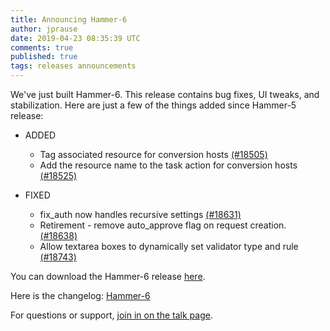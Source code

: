 ```yaml
---
title: Announcing Hammer-6
author: jprause
date: 2019-04-23 08:35:39 UTC
comments: true
published: true
tags: releases announcements
---
```


We've just built Hammer-6. This release contains bug fixes, UI tweaks, and stabilization.
Here are just a few of the things added since Hammer-5 release:

- ADDED
  * Tag associated resource for conversion hosts [(#18505)](https://github.com/ManageIQ/manageiq/pull/18505)
  * Add the resource name to the task action for conversion hosts [(#18525)](https://github.com/ManageIQ/manageiq/pull/18525)

- FIXED 
  * fix_auth now handles recursive settings [(#18631)](https://github.com/ManageIQ/manageiq/pull/18631)
  * Retirement - remove auto_approve flag on request creation. [(#18638)](https://github.com/ManageIQ/manageiq/pull/18638)
  * Allow textarea boxes to dynamically set validator type and rule [(#18743)](https://github.com/ManageIQ/manageiq/pull/18743)

You can download the Hammer-6 release [here](http://manageiq.org/download/).

Here is the changelog:
[Hammer-6](https://github.com/ManageIQ/manageiq/blob/hammer/CHANGELOG.md)

For questions or support,
[join in on the talk page](http://talk.manageiq.org/).
